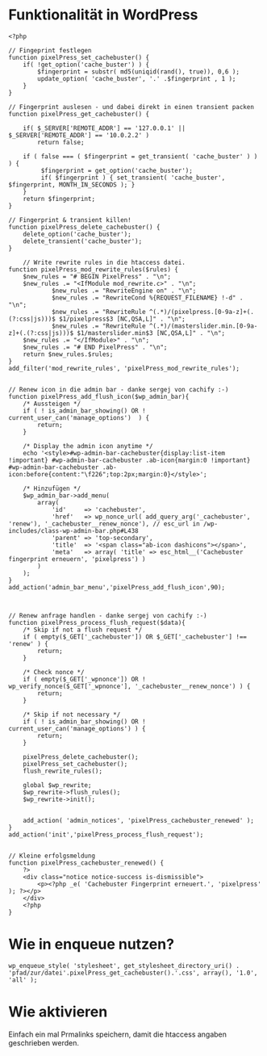 # Funktionalität in WordPress

    <?php

    // Fingeprint festlegen
    function pixelPress_set_cachebuster() {
        if( !get_option('cache_buster') ) {
            $fingerprint = substr( md5(uniqid(rand(), true)), 0,6 );
            update_option( 'cache_buster', '.' .$fingerprint , 1 );
        }
    }

    // Fingerprint auslesen - und dabei direkt in einen transient packen
    function pixelPress_get_cachebuster() {
        
        if( $_SERVER['REMOTE_ADDR'] == '127.0.0.1' || $_SERVER['REMOTE_ADDR'] == '10.0.2.2' )
            return false;
            
        if ( false === ( $fingerprint = get_transient( 'cache_buster' ) ) ) {
             $fingerprint = get_option('cache_buster');
             if( $fingerprint ) { set_transient( 'cache_buster', $fingerprint, MONTH_IN_SECONDS ); }
        }
        return $fingerprint;
    }

    // Fingerprint & transient killen!
    function pixelPress_delete_cachebuster() {
        delete_option('cache_buster');
        delete_transient('cache_buster');
    }

        // Write rewrite rules in die htaccess datei.
    function pixelPress_mod_rewrite_rules($rules) {
        $new_rules = "# BEGIN PixelPress" . "\n";
        $new_rules .= "<IfModule mod_rewrite.c>" . "\n";
                $new_rules .= "RewriteEngine on" . "\n";
                $new_rules .= "RewriteCond %{REQUEST_FILENAME} !-d" . "\n";
                $new_rules .= "RewriteRule ^(.*)/(pixelpress.[0-9a-z]+(.(?:css|js)))$ $1/pixelpress$3 [NC,QSA,L]" . "\n";
                $new_rules .= "RewriteRule ^(.*)/(masterslider.min.[0-9a-z]+(.(?:css|js)))$ $1/masterslider.min$3 [NC,QSA,L]" . "\n";
        $new_rules .= "</IfModule>" . "\n";
        $new_rules .= "# END PixelPress" . "\n";
        return $new_rules.$rules;
    }
    add_filter('mod_rewrite_rules', 'pixelPress_mod_rewrite_rules');
    

    // Renew icon in die admin bar - danke sergej von cachify :-)
    function pixelPress_add_flush_icon($wp_admin_bar){
		/* Aussteigen */
		if ( ! is_admin_bar_showing() OR ! current_user_can('manage_options')  ) {
			return;
		}

		/* Display the admin icon anytime */
		echo '<style>#wp-admin-bar-cachebuster{display:list-item !important} #wp-admin-bar-cachebuster .ab-icon{margin:0 !important} #wp-admin-bar-cachebuster .ab-icon:before{content:"\f226";top:2px;margin:0}</style>';

		/* Hinzufügen */
		$wp_admin_bar->add_menu(
			array(
				'id' 	 => 'cachebuster',
				'href'   => wp_nonce_url( add_query_arg('_cachebuster', 'renew'), '_cachebuster__renew_nonce'), // esc_url in /wp-includes/class-wp-admin-bar.php#L438
				'parent' => 'top-secondary',
				'title'	 => '<span class="ab-icon dashicons"></span>',
				'meta'   => array( 'title' => esc_html__('Cachebuster fingerprint erneuern', 'pixelpress') )
			)
		);
    }
    add_action('admin_bar_menu','pixelPress_add_flush_icon',90);



    // Renew anfrage handlen - danke sergej von cachify :-)
    function pixelPress_process_flush_request($data){
		/* Skip if not a flush request */
		if ( empty($_GET['_cachebuster']) OR $_GET['_cachebuster'] !== 'renew' ) {
			return;
		}

        /* Check nonce */
        if ( empty($_GET['_wpnonce']) OR ! wp_verify_nonce($_GET['_wpnonce'], '_cachebuster__renew_nonce') ) {
            return;
        }

		/* Skip if not necessary */
		if ( ! is_admin_bar_showing() OR ! current_user_can('manage_options') ) {
			return;
        }

        pixelPress_delete_cachebuster();
        pixelPress_set_cachebuster();
        flush_rewrite_rules();

        global $wp_rewrite;
        $wp_rewrite->flush_rules();
        $wp_rewrite->init();


        add_action( 'admin_notices', 'pixelPress_cachebuster_renewed' );
    }
    add_action('init','pixelPress_process_flush_request');


    // Kleine erfolgsmeldung
    function pixelPress_cachebuster_renewed() {
        ?>
        <div class="notice notice-success is-dismissible">
            <p><?php _e( 'Cachebuster Fingerprint erneuert.', 'pixelpress' ); ?></p>
        </div>
        <?php
    }



# Wie in enqueue nutzen?

    wp_enqueue_style( 'stylesheet', get_stylesheet_directory_uri() . 'pfad/zur/datei'.pixelPress_get_cachebuster().'.css', array(), '1.0', 'all' );




# Wie aktivieren

Einfach ein mal Prmalinks speichern, damit die htaccess angaben geschrieben werden.
